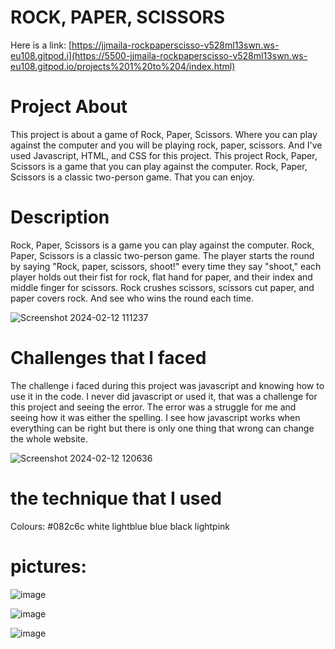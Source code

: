 # ROCK, PAPER, SCISSORS
Here is a link: [https://jjmaila-rockpaperscisso-v528ml13swn.ws-eu108.gitpod.i](https://5500-jjmaila-rockpaperscisso-v528ml13swn.ws-eu108.gitpod.io/projects%201%20to%204/index.html)

# Project About
This project is about a game of Rock, Paper, Scissors. Where you can play against the computer and you will be playing rock, paper, scissors. And I've used Javascript, HTML, and CSS for this project. This project Rock, Paper, Scissors is a game that you can play against the computer. Rock, Paper, Scissors is a classic two-person game. That you can enjoy.

# Description
Rock, Paper, Scissors is a game you can play against the computer. Rock, Paper, Scissors is a classic two-person game. The player starts the round by saying "Rock, paper, scissors, shoot!" every time they say "shoot," each player holds out their fist for rock, flat hand for paper, and their index and middle finger for scissors. Rock crushes scissors, scissors cut paper, and paper covers rock. And see who wins the round each time. 

![Screenshot 2024-02-12 111237](https://github.com/jjmaila/Rock-Paper-Scissors/assets/128652768/427c124d-da56-49b2-9e25-1dc5ad3f2817)


# Challenges that I faced
The challenge i faced during this project was javascript and knowing how to use it in the code. I never did javascript or used it, that was a challenge for this project and seeing the error. The error was a struggle for me and seeing how it was either the spelling. I see how javascript works when everything can be right but there is only one thing that wrong can change the whole website.

![Screenshot 2024-02-12 120636](https://github.com/jjmaila/Rock-Paper-Scissors/assets/128652768/1a998884-00a9-4f82-9bf1-925f5939c212)


# the technique that I used
Colours: #082c6c white lightblue blue black lightpink

# pictures: 


![image](https://github.com/jjmaila/Rock-Paper-Scissors/assets/128652768/f46be038-d78a-4cd9-8044-57599036c2bd)

![image](https://github.com/jjmaila/Rock-Paper-Scissors/assets/128652768/609bd7af-c9cd-4f52-9863-d9a73cdbaaca)

![image](https://github.com/jjmaila/Rock-Paper-Scissors/assets/128652768/5ae69a81-d3b0-4484-aef4-6031c9ba8485)











